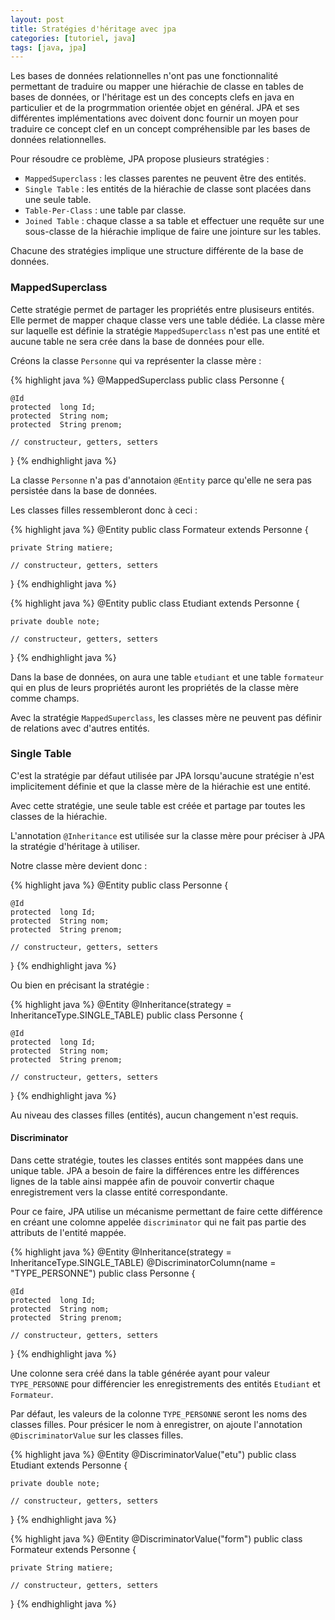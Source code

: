 ```yaml
---
layout: post
title: Stratégies d'héritage avec jpa
categories: [tutoriel, java]
tags: [java, jpa]
---
```


Les bases de données relationnelles n'ont pas une fonctionnalité permettant de traduire ou mapper une hiérachie de classe en tables de bases de données, or l'héritage est un des concepts clefs en java en particulier et de la progrmmation orientée objet en général. JPA et ses différentes implémentations avec doivent donc fournir un moyen pour traduire ce concept clef en un concept compréhensible par les bases de données relationnelles.

Pour résoudre ce problème, JPA propose  plusieurs stratégies :

* `MappedSuperclass` : les classes parentes ne peuvent être des entités.
* `Single Table` : les entités de la hiérachie de classe sont placées dans une seule table.
* `Table-Per-Class` : une table par classe.
* `Joined Table` : chaque classe a sa table et effectuer une requête sur une sous-classe de la hiérachie implique de faire une jointure sur les tables.

Chacune des stratégies implique une structure différente de la base de données.

### MappedSuperclass
Cette stratégie permet de partager les propriétés entre plusiseurs entités. Elle permet de mapper chaque classe vers une table dédiée. La classe mère sur laquelle est définie la stratégie `MappedSuperclass` n'est pas une entité et aucune table ne sera crée dans la base de données pour elle.

Créons la classe `Personne` qui va représenter la classe mère :

{% highlight java %}
@MappedSuperclass
public class Personne {
 
    @Id
    protected  long Id;
    protected  String nom;
    protected  String prenom;
 
    // constructeur, getters, setters
}
{% endhighlight java %}

La classe `Personne` n'a pas d'annotaion `@Entity` parce qu'elle ne sera pas persistée dans la base de données.

Les classes filles ressembleront donc à ceci : 

{% highlight java %}
@Entity
public class Formateur extends Personne {
 
    private String matiere;
 
    // constructeur, getters, setters
}
{% endhighlight java %}

{% highlight java %}
@Entity
public class Etudiant extends Personne {
 
    private double note;
 
    // constructeur, getters, setters
}
{% endhighlight java %}

Dans la base de données, on aura une table `etudiant` et une table `formateur` qui en plus de leurs propriétés auront les propriétés de la classe mère comme champs.

Avec la stratégie `MappedSuperclass`, les classes mère ne peuvent pas définir de relations avec d'autres entités.

### Single Table

C'est la stratégie par défaut utilisée par JPA lorsqu'aucune stratégie n'est implicitement définie et que la classe mère de la hiérachie est une entité.

Avec cette stratégie, une seule table est créée et partage par toutes les classes de la hiérachie.

L'annotation `@Inheritance`  est utilisée sur la classe mère pour préciser à JPA la stratégie d'héritage à utiliser.

Notre classe mère devient donc :

{% highlight java %}
@Entity
public class Personne {
 
    @Id
    protected  long Id;
    protected  String nom;
    protected  String prenom;
 
    // constructeur, getters, setters
}
{% endhighlight java %}

Ou bien en précisant la stratégie : 

{% highlight java %}
@Entity
@Inheritance(strategy = InheritanceType.SINGLE_TABLE)
public class Personne {
 
    @Id
    protected  long Id;
    protected  String nom;
    protected  String prenom;
 
    // constructeur, getters, setters
}
{% endhighlight java %}

Au niveau des classes filles (entités), aucun changement n'est requis.

#### Discriminator
Dans cette stratégie, toutes les classes entités sont mappées dans une unique table. JPA a besoin de faire la différences entre les différences lignes de la table ainsi mappée afin de pouvoir convertir chaque enregistrement vers la classe entité correspondante.

Pour ce faire, JPA utilise un mécanisme permettant de faire cette différence en créant une colomne appelée `discriminator` qui ne fait pas partie des attributs de l'entité mappée.


{% highlight java %}
@Entity
@Inheritance(strategy = InheritanceType.SINGLE_TABLE)
@DiscriminatorColumn(name = "TYPE_PERSONNE")
public class Personne {
 
    @Id
    protected  long Id;
    protected  String nom;
    protected  String prenom;
 
    // constructeur, getters, setters
}
{% endhighlight java %}

Une colonne sera créé dans la table générée ayant pour valeur `TYPE_PERSONNE` pour différencier les enregistrements des entités `Etudiant` et `Formateur`.

Par défaut, les valeurs de la colonne `TYPE_PERSONNE` seront les noms des classes filles. Pour présicer le nom à enregistrer, on ajoute l'annotation `@DiscriminatorValue` sur les classes filles.


{% highlight java %}
@Entity
@DiscriminatorValue("etu")
public class Etudiant extends Personne {
 
    private double note;
 
    // constructeur, getters, setters
}
{% endhighlight java %}


{% highlight java %}
@Entity
@DiscriminatorValue("form")
public class Formateur extends Personne {
 
    private String matiere;
 
    // constructeur, getters, setters
}
{% endhighlight java %}

